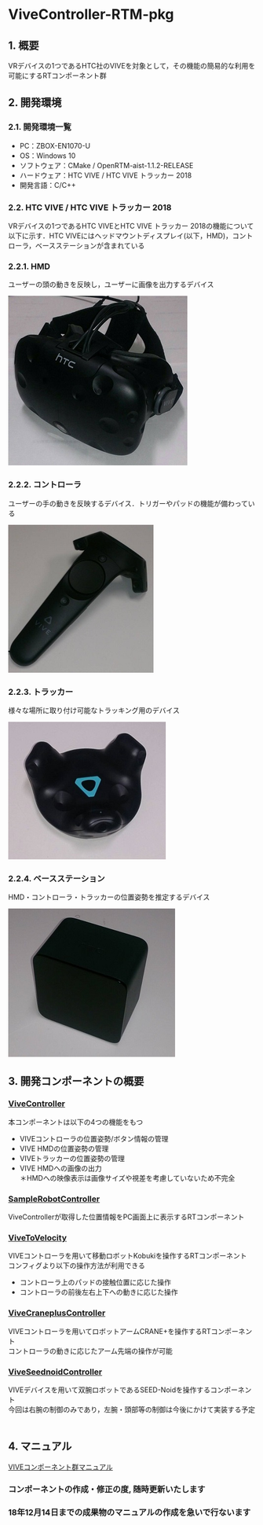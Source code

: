 # ViveController-RTM-pkg

## 1. 概要
VRデバイスの1つであるHTC社のVIVEを対象として，その機能の簡易的な利用を可能にするRTコンポーネント群

## 2. 開発環境
### 2.1. 開発環境一覧
- PC：ZBOX-EN1070-U
- OS：Windows 10
- ソフトウェア：CMake / OpenRTM-aist-1.1.2-RELEASE
- ハードウェア：HTC VIVE / HTC VIVE トラッカー 2018
- 開発言語：C/C++

### 2.2. HTC VIVE / HTC VIVE トラッカー 2018
VRデバイスの1つであるHTC VIVEとHTC VIVE トラッカー 2018の機能について以下に示す．HTC VIVEにはヘッドマウントディスプレイ(以下，HMD)，コントローラ，ベースステーションが含まれている

### 2.2.1. HMD
ユーザーの頭の動きを反映し，ユーザーに画像を出力するデバイス  

![VIVE HMD](images/vive-hardware-hmd-1.png)
### 2.2.2. コントローラ
ユーザーの手の動きを反映するデバイス．トリガーやパッドの機能が備わっている  

![VIVEコントローラ](images/vive-hardware-controllers-1.png)
### 2.2.3. トラッカー
様々な場所に取り付け可能なトラッキング用のデバイス  

![VIVEトラッカー](images/vive_tracker_2018.png)  
### 2.2.4. ベースステーション
HMD・コントローラ・トラッカーの位置姿勢を推定するデバイス  

![VIVEベースステーション](images/vive-hardware-base-stations.png)

## 3. 開発コンポーネントの概要
### [ViveController](https://github.com/Shogo-Yokoyama/ViveController-RTM-pkg/tree/master/RTC/ViveController)
本コンポーネントは以下の4つの機能をもつ  
- VIVEコントローラの位置姿勢/ボタン情報の管理   
- VIVE HMDの位置姿勢の管理
- VIVEトラッカーの位置姿勢の管理
- VIVE HMDへの画像の出力  
＊HMDへの映像表示は画像サイズや視差を考慮していないため不完全

### [SampleRobotController](https://github.com/Shogo-Yokoyama/ViveController-RTM-pkg/tree/master/RTC/SampleRobotController)
ViveControllerが取得した位置情報をPC画面上に表示するRTコンポーネント

### [ViveToVelocity](https://github.com/Shogo-Yokoyama/ViveController-RTM-pkg/tree/master/RTC/ViveToVelocity)
VIVEコントローラを用いて移動ロボットKobukiを操作するRTコンポーネント
コンフィグより以下の操作方法が利用できる  
- コントローラ上のパッドの接触位置に応じた操作
- コントローラの前後左右上下への動きに応じた操作

### [ViveCraneplusController](https://github.com/Shogo-Yokoyama/ViveController-RTM-pkg/tree/master/RTC/ViveCraneplusController)
VIVEコントローラを用いてロボットアームCRANE+を操作するRTコンポーネント  
コントローラの動きに応じたアーム先端の操作が可能

### [ViveSeednoidController](https://github.com/Shogo-Yokoyama/ViveController-RTM-pkg/tree/master/RTC/ViveSeednoidController)
VIVEデバイスを用いて双腕ロボットであるSEED-Noidを操作するコンポーネント  
今回は右腕の制御のみであり，左腕・頭部等の制御は今後にかけて実装する予定 　

## 4. マニュアル
[VIVEコンポーネント群マニュアル](https://github.com/Shogo-Yokoyama/ViveController-RTM-pkg/blob/master/ViveController-RTM-pkg_Manual.pdf)
  
### コンポーネントの作成・修正の度, 随時更新いたします
### 18年12月14日までの成果物のマニュアルの作成を急いで行ないます
